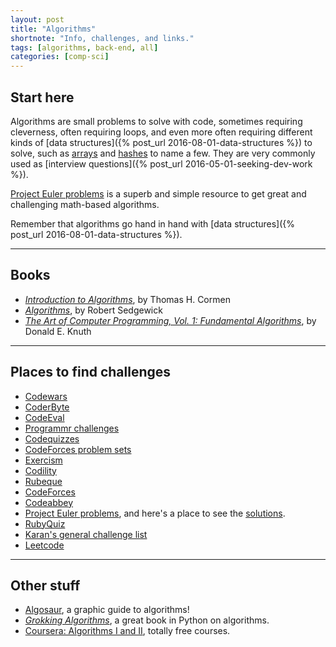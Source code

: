 ```yaml
---
layout: post
title: "Algorithms"
shortnote: "Info, challenges, and links."
tags: [algorithms, back-end, all]
categories: [comp-sci]
---
```


## Start here
Algorithms are small problems to solve with code, sometimes requiring cleverness, often requiring loops, and even more often requiring different kinds of [data structures]({% post_url 2016-08-01-data-structures %}) to solve, such as [arrays](https://www.tutorialspoint.com/ruby/ruby_arrays.htm) and [hashes](https://www.tutorialspoint.com/ruby/ruby_hashes.htm) to name a few. They are very commonly used as [interview questions]({% post_url 2016-05-01-seeking-dev-work %}).

[Project Euler problems](https://projecteuler.net/archives) is a superb and simple resource to get great and challenging math-based algorithms.

Remember that algorithms go hand in hand with [data structures]({% post_url 2016-08-01-data-structures %}).

<hr>

## Books

* *[Introduction to Algorithms](https://www.amazon.com/Introduction-Algorithms-3rd-Edition-Press/dp/0262033844/ref=as_li_ss_tl?ie=UTF8&linkCode=ll1&tag=eejs-20&linkId=6cd4795a1defdc493ae88583dcc7ffea)*, by Thomas H. Cormen
* *[Algorithms](https://www.amazon.com/Algorithms-4th-Edition-Robert-Sedgewick/dp/032157351X/ref=as_li_ss_tl?ie=UTF8&linkCode=ll1&tag=eejs-20&linkId=34295214cd2497b23525e76d24e5134d)*, by Robert Sedgewick
* *[The Art of Computer Programming, Vol. 1: Fundamental Algorithms](https://www.amazon.com/The-Art-Computer-Programming-Vol/dp/0201896834/ref=as_li_ss_tl?ie=UTF8&linkCode=ll1&tag=eejs-20&linkId=eecb59c3dd3b568e860c2f4b6a0564e9)*, by Donald E. Knuth

<hr>

## Places to find challenges
* [Codewars](http://www.codewars.com/dashboard)
* [CoderByte](https://coderbyte.com/)
* [CodeEval](https://www.codeeval.com/dashboard/)
* [Programmr challenges](http://www.programmr.com/zone/ruby)
* [Codequizzes](http://www.codequizzes.com/)
* [CodeForces problem sets](http://codeforces.com/problemset)
* [Exercism](http://exercism.io/onboarding/install-cli)
* [Codility](https://codility.com/programmers/)
* [Rubeque](http://www.rubeque.com/problems)
* [CodeForces](http://codeforces.com/problemset)
* [Codeabbey](http://www.codeabbey.com/)
* [Project Euler problems](https://projecteuler.net/archives), and here's a place to see the [solutions](https://code.google.com/p/projecteuler-solutions/wiki/ProjectEulerSolutions).
* [RubyQuiz](http://rubyquiz.com/)
* [Karan's general challenge list](https://github.com/karan/Projects)
* [Leetcode](https://leetcode.com/)

<hr>

## Other stuff
* [Algosaur](http://algosaur.us/), a graphic guide to algorithms!
* *[Grokking Algorithms](https://www.manning.com/books/grokking-algorithms)*, a great book in Python on algorithms.
* [Coursera: Algorithms I and II](https://www.coursera.org/course/algs4partI), totally free courses.
